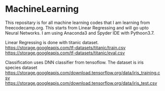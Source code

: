 # MachineLearning

This repositary is for all machine learning codes that I am learning from freecodecamp.org.
This starts from Linear Regressing and will go upto Neural Networks.
I am using Anaconda3 and Spyder IDE with Pythoon3.7.

Linear Regressing is done with titanic dataset.
https://storage.googleapis.com/tf-datasets/titanic/train.csv
https://storage.googleapis.com/tf-datasets/titanic/eval.csv

Classification uses DNN classifier from tensoflow. The dataset is iris species dataset
https://storage.googleapis.com/download.tensorflow.org/data/iris_training.csv
https://storage.googleapis.com/download.tensorflow.org/data/iris_test.csv



